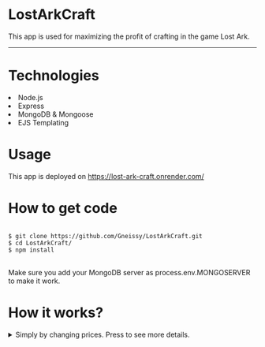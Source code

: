 # LostArkCraft
This app is used for maximizing the profit of crafting in the game Lost Ark.

<hr>

# Technologies
<li>Node.js</li>
<li>Express</li>
<li>MongoDB & Mongoose</li>
<li>EJS Templating</li>

# Usage
This app is deployed on https://lost-ark-craft.onrender.com/

# How to get code
<pre class="notranslate">
<code>
$ git clone https://github.com/Gneissy/LostArkCraft.git
$ cd LostArkCraft/
$ npm install
</code>
</pre>
Make sure you add your MongoDB server as process.env.MONGOSERVER to make it work.


# How it works?
<details>
<summary>Simply by changing prices. Press to see more details.</summary>
<img alt = "pic" src="https://user-images.githubusercontent.com/116559962/223535589-a5da2df0-c232-4a9c-abd9-c40c19e71248.png">

<br>

<h4>Changing price of a <strong>Battle Item</strong>:</h4>
<ul>
  <li>Corresponding <strong>battle item's</strong> price is updated in database.</li>
  <li>According to new price, profit rate of that <strong>battle item</strong> is recalculated and updated in database.</li>
</ul>
 <img alt = "pic" src="https://user-images.githubusercontent.com/116559962/223173247-960c515c-5501-4232-a14a-19426126c781.png">

<br>

<h4>Changing price of a <em>Trade Item</em>:</h4>
<ul>
  <li>Corresponding <em>trade item's</em> price is updated in database.</li>
  <li>All <strong>battle items'</strong> profit rates are recalculated and updated in the database in accordance with the new price for which the associated <em>trade item</em> is used.</li>
</ul>
<img alt = "pic" src = "https://user-images.githubusercontent.com/116559962/223173346-8a11e49d-1735-48d2-bc07-e495a37ddb0b.png">

<br>

After entering essential prices, you may want to check the list of the most profitable battle items:
<img alt = "pic" src = "https://user-images.githubusercontent.com/116559962/223538152-75311518-0ef0-4d95-b65e-6d55cb731455.png">
</details>
